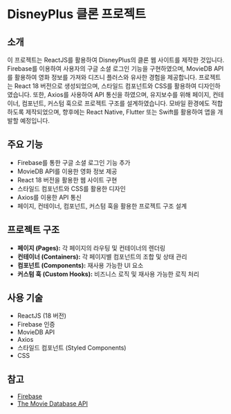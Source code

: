 # DisneyPlus 클론 프로젝트

## 소개

이 프로젝트는 ReactJS를 활용하여 DisneyPlus의 클론 웹 사이트를 제작한 것입니다. Firebase를 이용하여 사용자의 구글 소셜 로그인 기능을 구현하였으며, MovieDB API를 활용하여 영화 정보를 가져와 디즈니 플러스와 유사한 경험을 제공합니다. 프로젝트는 React 18 버전으로 생성되었으며, 스타일드 컴포넌트와 CSS를 활용하여 디자인하였습니다. 또한, Axios를 사용하여 API 통신을 하였으며, 유지보수를 위해 페이지, 컨테이너, 컴포넌트, 커스텀 훅으로 프로젝트 구조를 설계하였습니다. 모바일 환경에도 적합하도록 제작되었으며, 향후에는 React Native, Flutter 또는 Swift를 활용하여 앱을 개발할 예정입니다.

## 주요 기능

- Firebase를 통한 구글 소셜 로그인 기능 추가
- MovieDB API를 이용한 영화 정보 제공
- React 18 버전을 활용한 웹 사이트 구현
- 스타일드 컴포넌트와 CSS를 활용한 디자인
- Axios를 이용한 API 통신
- 페이지, 컨테이너, 컴포넌트, 커스텀 훅을 활용한 프로젝트 구조 설계

## 프로젝트 구조

- **페이지 (Pages):** 각 페이지의 라우팅 및 컨테이너의 렌더링
- **컨테이너 (Containers):** 각 페이지별 컴포넌트의 조합 및 상태 관리
- **컴포넌트 (Components):** 재사용 가능한 UI 요소
- **커스텀 훅 (Custom Hooks):** 비즈니스 로직 및 재사용 가능한 로직 처리

## 사용 기술

- ReactJS (18 버전)
- Firebase 인증
- MovieDB API
- Axios
- 스타일드 컴포넌트 (Styled Components)
- CSS

## 참고

- [Firebase](httpss://firebase.google.com/)
- [The Movie Database API](httpss://www.themoviedb.org/documentation/api)

